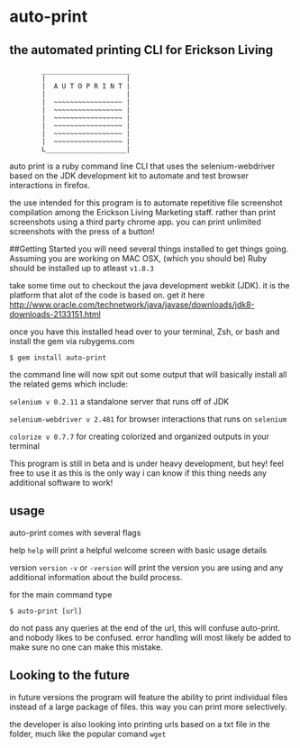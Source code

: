 # auto-print 
## the automated printing CLI for Erickson Living
```
		______________________
		|                    |
		|  A U T O P R I N T |
		|                    |
		|  ~~~~~~~~~~~~~~~~~ |
		|  ~~~~~~~~~~~~~~~~~ |
		|  ~~~~~~~~~~~~~~~~~ |
		|  ~~~~~~~~~~~~~~~~~ |
		|  ~~~~~~~~~~~~~~~~~ |
		|  ~~~~~~~~~~~~~~~~~ |
		L____________________|
```

auto print is a ruby command line CLI that uses the selenium-webdriver based on the JDK development kit to automate and test browser interactions in firefox. 

the use intended for this program is to automate repetitive file screenshot compilation among the Erickson Living Marketing staff.
rather than print screenshots using a third party chrome app. you can print unlimited screenshots with the press of a button!

##Getting Started
you will need several things installed to get things going. 
Assuming you are working on MAC OSX, (which you should be) Ruby should be installed up to atleast ```v1.8.3``` 

take some time out to checkout the java development webkit (JDK). it is the platform that alot of the code is based on. 
get it here 
http://www.oracle.com/technetwork/java/javase/downloads/jdk8-downloads-2133151.html

once you have this installed head over to your terminal, Zsh, or bash and install the gem via rubygems.com
```
$ gem install auto-print
```
 the command line will now spit out some output that will basically install all the related gems which include:
 
 ```selenium v 0.2.11``` a standalone server that runs off of JDK
 
 ```selenium-webdriver v 2.481``` for browser interactions that runs on ```selenium```
 
 ```colorize v 0.7.7``` for creating colorized and organized outputs in your terminal
 
 This program is still in beta and is under heavy development, but hey! feel free to use it as this is the only way i can know if this thing needs any additional software to work!
 
## usage
 
 auto-print comes with several flags
 
 help ```help``` will print a helpful welcome screen with basic usage details
 
 version ```version``` ```-v``` or ```-version``` will print the version you are using  and any additional information about the build process. 
 
 for the main command type 
 ```
 $ auto-print [url]
 ```
 do not pass any queries at the end of the url, this will confuse auto-print. and nobody likes to be confused. error handling will most likely be added to make sure no one can make this mistake.
 
## Looking to the future
in future versions the program will feature the ability to print individual files instead of a large package of files. this way you can print more selectively. 

the developer is also looking into printing urls based on a txt file in the folder, much like the popular comand ```wget```

